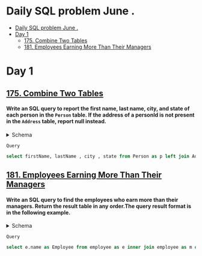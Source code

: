 # Daily SQL problem June .

- [Daily SQL problem June .](#daily-sql-problem-june-)
- [Day 1](#day-1)
  - [175.  Combine Two Tables](#175--combine-two-tables)
  - [181. Employees Earning More Than Their Managers](#181-employees-earning-more-than-their-managers)



# Day 1
## [175.  Combine Two Tables](https://leetcode.com/problems/combine-two-tables/) 
<h4> Write an SQL query to report the first name, last name, city, and state of each person in the <code>Person</code> table. If the address of a personId is not present in the <code>Address</code>  table, report null instead.
</h4>
<details><summary>Schema</summary>

```text
Table: Person
+-------------+---------+
| Column Name | Type    |
+-------------+---------+
| personId    | int     |
| lastName    | varchar |
| firstName   | varchar |
+-------------+---------+

personId is the primary key column for this table.
This table contains information about the ID of some persons and their first and last names.

Table: Address
+-------------+---------+
| Column Name | Type    |
+-------------+---------+
| addressId   | int     |
| personId    | int     |
| city        | varchar |
| state       | varchar |
+-------------+---------+

addressId is the primary key column for this table.
Each row of this table contains information about the city and state of one person with ID = PersonId.
```
</details>

<code >Query</code>
```sql
select firstName, lastName , city , state from Person as p left join Address as a on p.personId = a.personId;
```



## [181. Employees Earning More Than Their Managers](https://leetcode.com/problems/employees-earning-more-than-their-managers/)
<h4>Write an SQL query to find the employees who earn more than their managers.
Return the result table in any order.The query result format is in the following example.</h4>
<details>
<summary>Schema</summary>

```text
Table:  Employee

+-------------+---------+
| Column Name | Type    |
+-------------+---------+
| id          | int     |
| name        | varchar |
| salary      | int     |
| managerId   | int     |
+-------------+---------+
id is the primary key column for this table.
Each row of this table indicates the ID of an employee, their name, salary, and the ID of their manager.
```
</details>

<code >Query</code>
```sql
select e.name as Employee from employee as e inner join employee as m on e.managerId = m.id and e.salary > m.salary;
```


<!-- ## [Question name]()
<h4> Problem statement
</h4>
<details>
<summary>Schema</summary>

```text
schema
```
</details>

<code >Query</code>
```sql
query
``` -->
